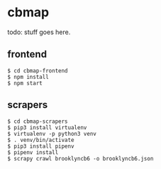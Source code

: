 # cbmap

todo: stuff goes here.

## frontend

```
$ cd cbmap-frontend
$ npm install
$ npm start
```

## scrapers
```
$ cd cbmap-scrapers
$ pip3 install virtualenv
$ virtualenv -p python3 venv
$ . venv/bin/activate
$ pip3 install pipenv
$ pipenv install
$ scrapy crawl brooklyncb6 -o brooklyncb6.json
```
